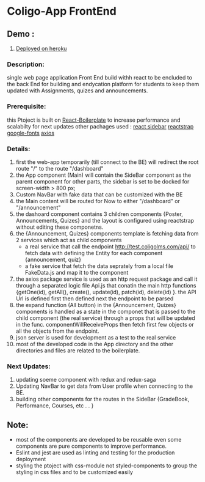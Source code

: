# Coligo-App  FrontEnd

## Demo : 
1. [Deployed on heroku](https://coligo-app.herokuapp.com/dashboard)
  
  
  
  


### Description:
single web page application Front End build withh react to be encluded to the back End for building and endycation platform for students to keep them updated with Assignments, quizes and announcements.

### Prerequisite:
 this Ptoject is built on [React-Boilerplate](https://github.com/react-boilerplate) to       increase performance and scalabilty for next updates
 other pachages used :
    [react sidebar](https://www.npmjs.com/package/react-sidebar)
    [reactstrap](https://reactstrap.github.io/)
    [google-fonts](https://fonts.google.com/)
    [axios](https://github.com/axios/axios)
    
    
### Details:
1. first the web-app temporarily (till connect to the BE) will redirect the root route "/" to the route "/dashboard"  
2. the App component (Main) will contain the SideBar component as the parent component for other parts, the sidebar is set to be docked for screen-width > 800 px;
3. Custom NavBar with fake data that can be customized with the BE
4. the Main content will be routed for Now to either "/dashboard" or "/announcement"
5. the dashoard component contains 3 children components {Poster, Announcements, Quizes} and the layout is configured using reactstrap without editing these componetns.
6. the {Announcement, Quizes} components template is fetching data from 2 services which act as child components 
    * a real service that call the endpoint http://test.coligolms.com/api/<Entity> to fetch data with defining the Entity for each component {announcement, quiz} 
    * a fake service that fetch the data seprately from a local file FakeData.js and map it to the component
7. the axios package service is used as an http request package and call it through a separated logic file Api.js that conatin the main http functions {getOne(id), getAll(), create(), update(id), patch(id), delete(id) }. the API Url is defined first then defined next the endpoint to be parsed
8. the expand function (All button) in the {Announcement, Quizes} components is handled as a state in the componet that is passed to the child component (the real service) through a props that will be updated in the func. componentWillReceiveProps then fetch first few objects or all the objects from the endpoint.
9. json server is used for development as a test to the real service 
10. most of the developed code in the App directory and the other directories and files are related to the boilerplate.

### Next Updates:
1. updating soeme component with redux and redux-saga
2. Updating NavBar to get data from User profile when connecting to the BE.
3. building other components for the routes in the SideBar {GradeBook, Performance, Courses, etc . . }

## Note:
* most of the components are developed to be reusable even some components are pure components to improve performance.
* Eslint and jest are used as linting and testing for the production deployment
* styling the ptoject with css-module not styled-components to group the styling in css files and to be customized easily
    
   
